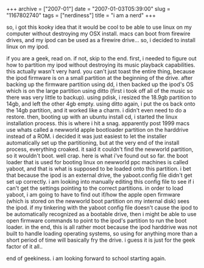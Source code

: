 +++
archive = ["2007-01"]
date = "2007-01-03T05:39:00"
slug = "1167802740"
tags = ["nerdiness"]
title = "i am a nerd"
+++

so, i got this kooky idea that it would be cool to be able to use linux on
my computer without destroying my OSX install. macs can boot from firewire
drives, and my ipod can be used as a firewire drive... so, i decided to
install linux on my ipod.

if you are a geek, read on. if not, skip to the end.  first, i needed to
figure out how to partition my ipod without destroying its music playback
capabilities. this actually wasn't very hard. you can't just toast the
entire thing, because the ipod firmware is on a small partition at the
beginning of the drive. after backing up the firmware partition using dd,
i then backed up the ipod's OS which is on the large partition using ditto
(first i took off all of the music so there was very little to backup).
using pdisk, i resized the 18.9gb partition to 14gb, and left the other
4gb empty. using ditto again, i put the os back onto the 14gb partition,
and it worked like a charm. i didn't even need to do a restore. then,
booting up with an ubuntu install cd, i started the linux installation
process. this is where i hit a snag. apparently post 1999 macs use whats
called a newworld apple bootloader partition on the harddrive instead of
a ROM. i decided it was just easiest to let the installer automatically
set up the partitioning, but at the very end of the install process,
everything croaked. it said it couldn't find the newworld partition, so it
wouldn't boot. well crap. here is what i've found out so far. the boot
loader that is used for booting linux on newworld ppc machines is called
yaboot, and that is what is supposed to be loaded onto this partition.
i bet that because the ipod is an external drive, the yaboot.config file
didn't get set up correctly. i am looking into manually editing this
config file to see if i can't get the settings pointing to the correct
partitions. in order to load yaboot, i am going to have to find out if/how
the apple open firmware (which is stored on the newworld boot partition on
my internal disk) sees the ipod. if my tinkering with the yaboot config
file doesn't cause the ipod to be automatically recognized as a bootable
drive, then i might be able to use open firmware commands to point to the
ipod's partition to run the boot loader. in the end, this is all rather
moot because the ipod harddrive was not built to handle loading operating
systems, so using for anything more than a short period of time will
basically fry the drive. i guess it is just for the geek factor of it
all..

end of geekiness. i am looking forward to school starting again.

